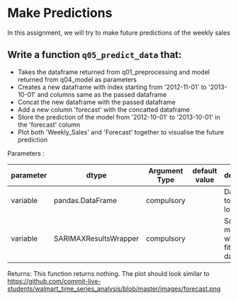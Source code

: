 # Make Predictions
In this assignment, we will try to make future predictions of the weekly sales

## Write a function `q05_predict_data` that:
- Takes the dataframe returned from q01_preprocessing and model returned from q04_model as parameters
- Creates a new dataframe with index starting from '2012-11-01' to '2013-10-01' and columns same as the passed dataframe
- Concat the new dataframe with the passed dataframe
- Add a new column 'forecast' with the concatted dataframe
- Store the prediction of the model from '2012-10-01' to '2013-10-01' in the 'forecast' column
- Plot both 'Weekly_Sales' and 'Forecast' together to visualise the future prediction

Parameters :

| parameter | dtype          | Argument Type | default value | description                   |
|-----------|----------------|---------------|---------------|-------------------------------|
| variable  |pandas.DataFrame| compulsory    |              |  Dataframe to be loaded        |
| variable | SARIMAXResultsWrapper| compulsory|              |Sarimax model which was fit upon the data|


Returns:
This function returns nothing. The plot should look similar to https://github.com/commit-live-students/walmart_time_series_analysis/blob/master/images/forecast.png
